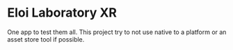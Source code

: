 # Eloi Laboratory XR

One app to test them all.
This project try to not use native to a platform or an asset store tool if possible.


